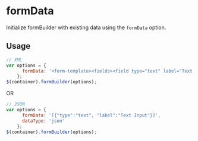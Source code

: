 # formData
Initialize formBuilder with existing data using the `formData` option.

## Usage
```javascript
// XML
var options = {
      formData: '<form-template><fields><field type="text" label="Text Input"></field></fields></form-template>'
    };
$(container).formBuilder(options);
```
<p data-height="525" data-theme-id="22927" data-slug-hash="NRWkwK" data-default-tab="js,result" data-user="kevinchappell" class="codepen"></p>

OR

```javascript
// JSON
var options = {
      formData: '[{"type":"text", "label":"Text Input"}]',
      dataType: 'json'
    };
$(container).formBuilder(options);
```
<p data-height="525" data-theme-id="22927" data-slug-hash="vXYqZz" data-default-tab="js,result" data-user="kevinchappell" class="codepen"></p>

